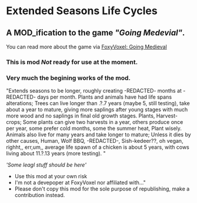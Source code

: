 # Extended Seasons Life Cycles
## A MOD_ification to the game _"Going Medevial"_.
 You can read more about the game via [FoxyVoxel: Going Medieval](https://foxyvoxel.io/games/going-medieval/)

### **This is mod _Not_ ready for use at the moment.**
### Very much the begining works of the mod.

"Extends seasons to be longer, roughly creating -REDACTED- months at -REDACTED- days per month. Plants and animals have had life spans alterations; Trees can live longer than .?.7 years (maybe 5, still testing), take about a year to mature, giving more saplings after young stages with much more wood and no saplings in final old growth stages. Plants, Harvest-crops; Some plants can give two harvests in a year, others produce once per year, some prefer cold months, some the summer heat, Plant wisely. Animals also live for many years and take longer to mature; Unless it dies by other causes, Human, Wolf BBQ, -REDACTED-, Sish-kedeer??, oh vegan, righht,, err,um,, average life spawn of a chicken is about 5 years, with cows living about 11.?.13 years (more testing). "

_'Some leagl stuff should be here'_
- Use this mod at your own risk
- I'm not a devepoper at FoxyVoxel nor affiliated with..." 
- Please don't copy this mod for the sole purpose of republishing, make a contribution instead. 
